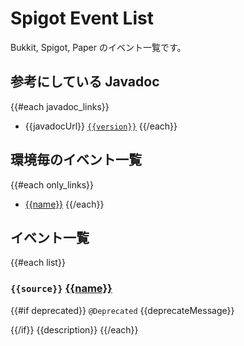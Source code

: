 # Spigot Event List
Bukkit, Spigot, Paper のイベント一覧です。

## 参考にしている Javadoc
{{#each javadoc_links}}
- {{javadocUrl}} [`{{version}}`]({{downloadUrl}})
{{/each}}

## 環境毎のイベント一覧
{{#each only_links}}
- [{{name}}]({{link}})
{{/each}}

## イベント一覧
{{#each list}}
### `{{source}}` [{{name}}]({{link}})
{{#if deprecated}}
`@Deprecated` {{deprecateMessage}}

{{/if}}
{{description}}
{{/each}}
